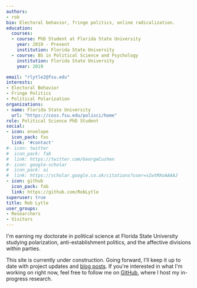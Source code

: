```yaml
---
authors:
- rob
bio: Electoral behavior, fringe politics, online radicalization.
education:
  courses:
  - course: PhD Student at Florida State University
    year: 2019 - Present
    institution: Florida State University
  - course: BS in Political Science and Psychology
    institution: Florida State University
    year: 2019

email: "rlytle2@fsu.edu"
interests:
- Electoral Behavior
- Fringe Politics
- Political Polarization
organizations:
- name: Florida State University
  url: "https://coss.fsu.edu/polisci/home"
role: Political Science PhD Student
social:
- icon: envelope
  icon_pack: fas
  link: '#contact'
#- icon: twitter
#  icon_pack: fab
#  link: https://twitter.com/GeorgeCushen
#- icon: google-scholar
#  icon_pack: ai
#  link: https://scholar.google.co.uk/citations?user=sIwtMXoAAAAJ
- icon: github
  icon_pack: fab
  link: https://github.com/RobLytle
superuser: true
title: Rob Lytle
user_groups:
- Researchers
- Visitors
---
```


I'm earning my doctorate in political science at Florida State University studying polarization, anti-establishment politics, and the affective divisions within parties. 

This site is currently under construction. Going forward, I'll keep it up to date with project updates and [blog posts](post). If you're interested in what I'm working on right now, feel free to follow me on [GitHub](https://github.com/RobLytle), where I host my in-progress research.
